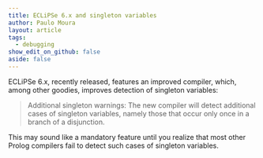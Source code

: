```yaml
---
title: ECLiPSe 6.x and singleton variables
author: Paulo Moura
layout: article
tags:
  - debugging
show_edit_on_github: false
aside: false
---
```


ECLiPSe 6.x, recently released, features an improved compiler, which, among other goodies, improves detection of singleton variables:

> Additional singleton warnings: The new compiler will detect additional cases of singleton variables, namely those that occur only once in a branch of a disjunction.

This may sound like a mandatory feature until you realize that most other Prolog compilers fail to detect such cases of singleton variables.
